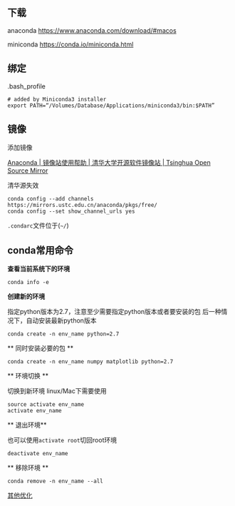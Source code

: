 
## 下载

anaconda
https://www.anaconda.com/download/#macos

miniconda
https://conda.io/miniconda.html

## 绑定
.bash_profile
```shell
# added by Miniconda3 installer
export PATH=“/Volumes/Database/Applications/miniconda3/bin:$PATH”
```

## 镜像
添加镜像

[Anaconda | 镜像站使用帮助 | 清华大学开源软件镜像站 | Tsinghua Open Source Mirror](https://mirrors.tuna.tsinghua.edu.cn/help/anaconda/)

清华源失效

```shell
conda config --add channels https://mirrors.ustc.edu.cn/anaconda/pkgs/free/
conda config --set show_channel_urls yes
```

`.condarc`文件位于(`~/`)

## conda常用命令
**查看当前系统下的环境**
```shell
conda info -e
```

**创建新的环境**

指定python版本为2.7，注意至少需要指定python版本或者要安装的包
后一种情况下，自动安装最新python版本
```shell
conda create -n env_name python=2.7
```

** 同时安装必要的包 **
```shell
conda create -n env_name numpy matplotlib python=2.7
```

** 环境切换 **

切换到新环境
linux/Mac下需要使用
```shell
source activate env_name
activate env_name
```

** 退出环境** 

也可以使用`activate root`切回root环境
```shell
deactivate env_name
```

** 移除环境 **
```shell
conda remove -n env_name --all
```

[其他优化](/#/env/terminal?id=jupter-theme)


